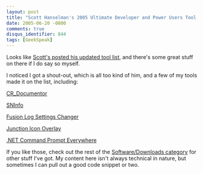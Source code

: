 ```yaml
---
layout: post
title: "Scott Hanselman's 2005 Ultimate Developer and Power Users Tool List"
date: 2005-06-20 -0800
comments: true
disqus_identifier: 844
tags: [GeekSpeak]
---
```

Looks like [Scott's posted his updated tool
list](http://www.hanselman.com/blog/PermaLink,guid,cbb7f3df-b9dd-4a4a-8cc6-83d87c117d26.aspx),
and there's some great stuff on there if I do say so myself.

 I noticed I got a shout-out, which is all too kind of him, and a few of
my tools made it on the list, including:

[CR\_Documentor](/archive/2004/11/15/cr_documentor-the-documentor-plug-in-for-dxcore.aspx)

[SNInfo](/archive/2005/02/07/sninfo-strong-naming-info-for-.net-assemblies.aspx)

[Fusion Log Settings
Changer](/archive/2004/10/20/fusion-log-viewer-settings-changer.aspx)

[Junction Icon
Overlay](/archive/2005/04/20/junction-shell-extensions.aspx)

[.NET Command Prompt
Everywhere](/archive/2004/06/28/.net-command-prompt-here.-and-everywhere-else.aspx)


 If you like those, check out the rest of the [Software/Downloads
category](/) for other stuff I've got. My content here isn't always
technical in nature, but sometimes I can pull out a good code snippet or
two.
